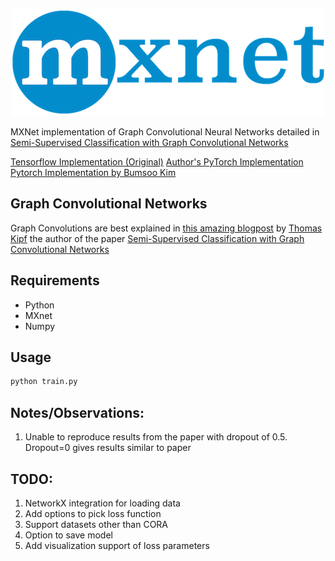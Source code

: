 <p align="center">
  <img src="assets/mxnet_logo_2.png"/>
</p>

MXNet implementation of Graph Convolutional Neural Networks detailed in [Semi-Supervised Classification with Graph Convolutional Networks](https://arxiv.org/abs/1609.02907)


[Tensorflow Implementation (Original)](https://github.com/tkipf/gcn)
[Author's PyTorch Implementation](https://github.com/tkipf/pygcn)
[Pytorch Implementation by Bumsoo Kim](https://github.com/meliketoy/graph-cnn.pytorch)

## Graph Convolutional Networks
Graph Convolutions are best explained in [this amazing blogpost](https://tkipf.github.io/graph-convolutional-networks/) by [Thomas Kipf](https://twitter.com/thomaskipf?lang=en)
the author of the paper [Semi-Supervised Classification with Graph Convolutional Networks](https://arxiv.org/abs/1609.02907)

## Requirements
- Python
- MXnet
- Numpy

## Usage
```bash
python train.py
```

## Notes/Observations:
1. Unable to reproduce results from the paper with dropout of 0.5. Dropout=0 gives results similar to paper

## TODO:
1. NetworkX integration for loading data
2. Add options to pick loss function
3. Support datasets other than CORA
4. Option to save model
5. Add visualization support of loss parameters

